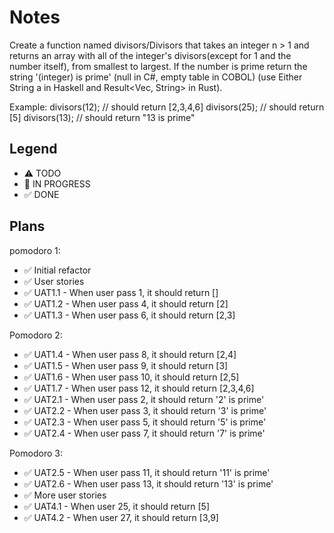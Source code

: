 # Notes

Create a function named divisors/Divisors that takes an integer n > 1 and returns an array with all of the integer's divisors(except for 1 and the number itself), from smallest to largest. If the number is prime return the string '(integer) is prime' (null in C#, empty table in COBOL) (use Either String a in Haskell and Result<Vec<u32>, String> in Rust).

Example:
divisors(12); // should return [2,3,4,6]
divisors(25); // should return [5]
divisors(13); // should return "13 is prime"

## Legend
- ⚠ TODO
- 🚧 IN PROGRESS
- ✅ DONE

## Plans

pomodoro 1:
- ✅ Initial refactor
- ✅ User stories
- ✅ UAT1.1 - When user pass 1, it should return []
- ✅ UAT1.2 - When user pass 4, it should return [2]
- ✅ UAT1.3 - When user pass 6, it should return [2,3]

Pomodoro 2:
- ✅ UAT1.4 - When user pass 8, it should return [2,4]
- ✅ UAT1.5 - When user pass 9, it should return [3]
- ✅ UAT1.6 - When user pass 10, it should return [2,5]
- ✅ UAT1.7 - When user pass 12, it should return [2,3,4,6]
- ✅ UAT2.1 - When user pass 2, it should return '2' is prime'
- ✅ UAT2.2 - When user pass 3, it should return '3' is prime'
- ✅ UAT2.3 - When user pass 5, it should return '5' is prime'
- ✅ UAT2.4 - When user pass 7, it should return '7' is prime'

Pomodoro 3:
- ✅ UAT2.5 - When user pass 11, it should return '11' is prime'
- ✅ UAT2.6 - When user pass 13, it should return '13' is prime'
- ✅ More user stories
- ✅ UAT4.1 - When user 25, it should return [5]
- ✅ UAT4.2 - When user 27, it should return [3,9]
